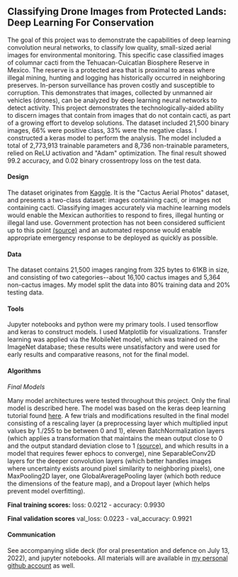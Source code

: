 ## Classifying Drone Images from Protected Lands: Deep Learning For Conservation

The goal of this project was to demonstrate the capabilities of deep learning convolution neural networks, to classify low quality, small-sized aerial images for environmental monitoring. This specific case classified images of columnar cacti from the Tehuacan-Cuicatlan Biosphere Reserve in Mexico. The reserve is a protected area that is proximal to areas where illegal mining, hunting and logging has historically occurred in neighboring preserves. In-person surveillance has proven costly and susceptible to corruption. This demonstrates that images, collected by unmanned air vehicles (drones), can be analyzed by deep learning neural networks to detect activity. This project demonstrates the technologically-aided ability to discern images that contain from images that do not contain cacti, as part of a growing effort to develop solutions. The dataset included 21,500 binary images, 66% were positive class, 33% were the negative class. I constructed a keras model to perform the analysis. The model included a total of 2,773,913 trainable parameters and 8,736 non-trainable parameters, relied on ReLU activation and "Adam" optimization. The final result showed 99.2 accuracy, and 0.02 binary crossentropy loss on the test data. 

#### Design
The dataset originates from [Kaggle](https://www.kaggle.com/datasets/irvingvasquez/cactus-aerial-photos). It is the "Cactus Aerial Photos" dataset, and presents a two-class dataset: images containing cacti, or images not containing cacti. Classifying images accurately via machine learning models would enable the Mexican authorities to respond to fires, illegal hunting or illegal land use. Government protection has not been considered sufficient up to this point [(source)](https://jivg.org/research-projects/vigia/) and an automated response would enable appropriate emergency response to be deployed as quickly as possible. 

#### Data
The dataset contains 21,500 images ranging from 325 bytes to 61KB in size, and consisting of two categories--about 16,100 cactus images and 5,364 non-cactus images. My model split the data into 80% training data and 20% testing data. 

#### Tools
Jupyter notebooks and python were my primary tools. I used tensorflow and keras to construct models. I used Matplotlib for visualizations. Transfer learning was applied via the MobileNet model, which was trained on the ImageNet database; these results were unsatisfactory and were used for early results and comparative reasons, not for the final model.

#### Algorithms
*Final Models*

Many model architectures were tested throughout this project. Only the final model is described here. 
The model was based on the keras deep learning tutorial found [here](https://keras.io/examples/vision/image_classification_from_scratch/). A few trials and modifications resulted in the final model consisting of a rescaling layer (a preprocessing layer which multiplied input values by 1./255 to be between 0 and 1), eleven BatchNormalization layers (which applies a transformation that maintains the mean output close to 0 and the output standard deviation close to 1 [(source)](https://www.tensorflow.org/api_docs/python/tf/keras/layers/BatchNormalization), and which results in a model that requires fewer ephocs to converge), nine SeparableConv2D layers for the deeper convolution layers (which better handles images where uncertainty exists around pixel similarity to neighboring pixels), one MaxPooling2D layer, one GlobalAveragePooling layer (which both reduce the dimensions of the feature map), and a Dropout layer (which helps prevent model overfitting).

**Final training scores:** loss: 0.0212 - accuracy: 0.9930 

**Final validation scores** val_loss: 0.0223 - val_accuracy: 0.9921

#### Communication
See accompanying slide deck (for oral presentation and defence on July 13, 2022), and jupyter notebooks. All materials will are available in [my personal github account](https://github.com/Jenica-A/Deep_Learning_for_Conservation) as well. 
